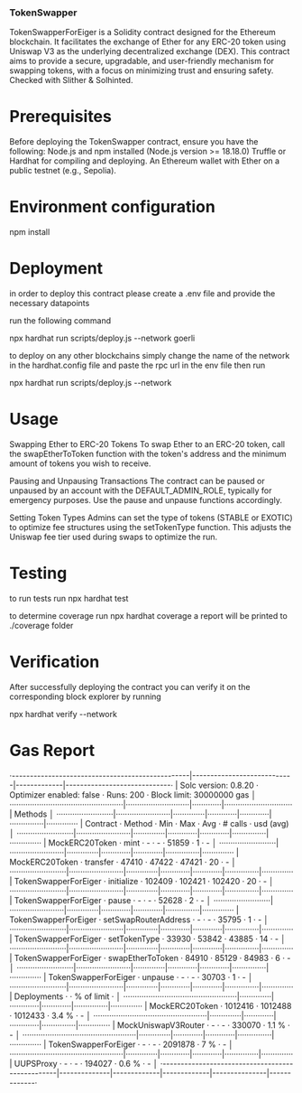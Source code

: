 ### TokenSwapper
TokenSwapperForEiger is a Solidity contract designed for the Ethereum blockchain. It facilitates the exchange of Ether for any ERC-20 token using Uniswap V3 as the underlying decentralized exchange (DEX). This contract aims to provide a secure, upgradable, and user-friendly mechanism for swapping tokens, with a focus on minimizing trust and ensuring safety.
Checked with Slither & Solhinted.

# Prerequisites
Before deploying the TokenSwapper contract, ensure you have the following:
Node.js and npm installed (Node.js version >= 18.18.0)
Truffle or Hardhat for compiling and deploying.
An Ethereum wallet with Ether on a public testnet (e.g., Sepolia).


# Environment configuration
npm install

# Deployment
in order to deploy this contract please create a .env file and provide the necessary datapoints 

run the following command

npx hardhat run scripts/deploy.js --network goerli

to deploy on any other blockchains simply change the name of the network in the hardhat.config file and paste the rpc url in the env file then run

npx hardhat run scripts/deploy.js --network <desired network>

# Usage
Swapping Ether to ERC-20 Tokens
To swap Ether to an ERC-20 token, call the swapEtherToToken function with the token's address and the minimum amount of tokens you wish to receive.

Pausing and Unpausing Transactions
The contract can be paused or unpaused by an account with the DEFAULT_ADMIN_ROLE, typically for emergency purposes. Use the pause and unpause functions accordingly.

Setting Token Types
Admins can set the type of tokens (STABLE or EXOTIC) to optimize fee structures using the setTokenType function. 
This adjusts the Uniswap fee tier used during swaps to optimize the run.


# Testing
to run tests run
npx hardhat test

to determine coverage run
npx hardhat coverage
a report will be printed to ./coverage folder


# Verification
After successfully deploying the contract you can verify it on the corresponding block explorer by running

npx hardhat verify --network <network> <contract address> <constructor parameters>

# Gas Report

·-------------------------------------------------|----------------------------|-------------|-----------------------------·
|              Solc version: 0.8.20               ·  Optimizer enabled: false  ·  Runs: 200  ·  Block limit: 30000000 gas  │
··················································|····························|·············|······························
|  Methods                                                                                                                 │
·························|························|··············|·············|·············|···············|··············
|  Contract              ·  Method                ·  Min         ·  Max        ·  Avg        ·  # calls      ·  usd (avg)  │
·························|························|··············|·············|·············|···············|··············
|  MockERC20Token        ·  mint                  ·           -  ·          -  ·      51859  ·            1  ·          -  │
·························|························|··············|·············|·············|···············|··············
|  MockERC20Token        ·  transfer              ·       47410  ·      47422  ·      47421  ·           20  ·          -  │
·························|························|··············|·············|·············|···············|··············
|  TokenSwapperForEiger  ·  initialize            ·      102409  ·     102421  ·     102420  ·           20  ·          -  │
·························|························|··············|·············|·············|···············|··············
|  TokenSwapperForEiger  ·  pause                 ·           -  ·          -  ·      52628  ·            2  ·          -  │
·························|························|··············|·············|·············|···············|··············
|  TokenSwapperForEiger  ·  setSwapRouterAddress  ·           -  ·          -  ·      35795  ·            1  ·          -  │
·························|························|··············|·············|·············|···············|··············
|  TokenSwapperForEiger  ·  setTokenType          ·       33930  ·      53842  ·      43885  ·           14  ·          -  │
·························|························|··············|·············|·············|···············|··············
|  TokenSwapperForEiger  ·  swapEtherToToken      ·       84910  ·      85129  ·      84983  ·            6  ·          -  │
·························|························|··············|·············|·············|···············|··············
|  TokenSwapperForEiger  ·  unpause               ·           -  ·          -  ·      30703  ·            1  ·          -  │
·························|························|··············|·············|·············|···············|··············
|  Deployments                                    ·                                          ·  % of limit   ·             │
··················································|··············|·············|·············|···············|··············
|  MockERC20Token                                 ·     1012416  ·    1012488  ·    1012433  ·        3.4 %  ·          -  │
··················································|··············|·············|·············|···············|··············
|  MockUniswapV3Router                            ·           -  ·          -  ·     330070  ·        1.1 %  ·          -  │
··················································|··············|·············|·············|···············|··············
|  TokenSwapperForEiger                           ·           -  ·          -  ·    2091878  ·          7 %  ·          -  │
··················································|··············|·············|·············|···············|··············
|  UUPSProxy                                      ·           -  ·          -  ·     194027  ·        0.6 %  ·          -  │
·-------------------------------------------------|--------------|-------------|-------------|---------------|-------------·